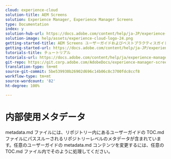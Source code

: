 ```yaml
---
cloud: experience-cloud
solution-title: AEM Screens
solution: Experience Manager, Experience Manager Screens
type: Documentation
index: y
solution-hub-url: https://docs.adobe.com/content/help/ja-JP/experience-manager-screens/user-guide/aem-screens-introduction.html
solution-image: help/assets/experience-cloud-logo-24.png
getting-started-title: AEM Screens ユーザーガイドおよびベストプラクティスガイド
getting-started-url: https://docs.adobe.com/content/help/ja-JP/experience-manager-screens/user-guide/aem-screens-introduction.html
tutorials-title: チュートリアル
tutorials-url: https://docs.adobe.com/content/help/ja/experience-manager-screens/using/about-guide.html
git-repo: https://git.corp.adobe.com/AdobeDocs/experience-manager-screens.ja-JP
translation-type: tm+mt
source-git-commit: 5be539930b26902d696c14b06c8c3700fdc8ccf8
workflow-type: tm+mt
source-wordcount: '82'
ht-degree: 100%

---
```



# 内部使用メタデータ

metadata.md ファイルには、リポジトリー内にあるユーザーガイドの TOC.md ファイルにパススルーされるリポジトリーレベルのメタデータが含まれています。任意のユーザーガイドの metadata.md コンテンツを変更するには、任意の TOC.md ファイル内でそのように処理してください。
